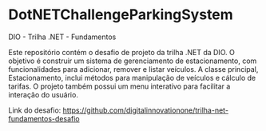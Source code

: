 # DotNETChallengeParkingSystem

DIO - Trilha .NET - Fundamentos

Este repositório contém o desafio de projeto da trilha .NET da DIO. O objetivo é construir um sistema de gerenciamento de estacionamento, com funcionalidades para adicionar, remover e listar veículos. A classe principal, Estacionamento, inclui métodos para manipulação de veículos e cálculo de tarifas. O projeto também possui um menu interativo para facilitar a interação do usuário.

Link do desafio: https://github.com/digitalinnovationone/trilha-net-fundamentos-desafio
